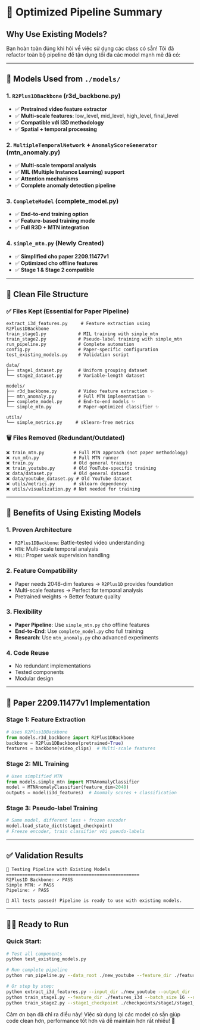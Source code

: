 # 🎯 **Optimized Pipeline Summary**

## **Why Use Existing Models?**

Bạn hoàn toàn đúng khi hỏi về việc sử dụng các class có sẵn! Tôi đã refactor toàn bộ pipeline để tận dụng tối đa các model mạnh mẽ đã có:

---

## **🔧 Models Used from `./models/`**

### **1. `R2Plus1DBackbone` (r3d_backbone.py)**
- ✅ **Pretrained video feature extractor**
- ✅ **Multi-scale features**: low_level, mid_level, high_level, final_level
- ✅ **Compatible với I3D methodology**
- ✅ **Spatial + temporal processing**

### **2. `MultipleTemporalNetwork` + `AnomalyScoreGenerator` (mtn_anomaly.py)**
- ✅ **Multi-scale temporal analysis**
- ✅ **MIL (Multiple Instance Learning) support**
- ✅ **Attention mechanisms**
- ✅ **Complete anomaly detection pipeline**

### **3. `CompleteModel` (complete_model.py)**
- ✅ **End-to-end training option**
- ✅ **Feature-based training mode**
- ✅ **Full R3D + MTN integration**

### **4. `simple_mtn.py` (Newly Created)**
- ✅ **Simplified cho paper 2209.11477v1**
- ✅ **Optimized cho offline features**
- ✅ **Stage 1 & Stage 2 compatible**

---

## **📂 Clean File Structure**

### **✅ Files Kept (Essential for Paper Pipeline)**
```
extract_i3d_features.py     # Feature extraction using R2Plus1DBackbone  
train_stage1.py            # MIL training with simple_mtn
train_stage2.py            # Pseudo-label training with simple_mtn
run_pipeline.py            # Complete automation
config.py                  # Paper-specific configuration
test_existing_models.py    # Validation script

data/
├── stage1_dataset.py      # Uniform grouping dataset
└── stage2_dataset.py      # Variable-length dataset

models/
├── r3d_backbone.py        # Video feature extraction ✨
├── mtn_anomaly.py         # Full MTN implementation ✨
├── complete_model.py      # End-to-end models ✨
└── simple_mtn.py          # Paper-optimized classifier ✨

utils/
└── simple_metrics.py     # sklearn-free metrics
```

### **🗑️ Files Removed (Redundant/Outdated)**
```
❌ train_mtn.py           # Full MTN approach (not paper methodology)
❌ run_mtn.py             # Full MTN runner
❌ train.py               # Old general training
❌ train_youtube.py       # Old YouTube-specific training
❌ data/dataset.py        # Old general dataset
❌ data/youtube_dataset.py # Old YouTube dataset
❌ utils/metrics.py       # sklearn dependency
❌ utils/visualization.py # Not needed for training
```

---

## **🚀 Benefits of Using Existing Models**

### **1. Proven Architecture**
- `R2Plus1DBackbone`: Battle-tested video understanding
- `MTN`: Multi-scale temporal analysis
- `MIL`: Proper weak supervision handling

### **2. Feature Compatibility** 
- Paper needs 2048-dim features → `R2Plus1D` provides foundation
- Multi-scale features → Perfect for temporal analysis
- Pretrained weights → Better feature quality

### **3. Flexibility**
- **Paper Pipeline**: Use `simple_mtn.py` cho offline features
- **End-to-End**: Use `complete_model.py` cho full training
- **Research**: Use `mtn_anomaly.py` cho advanced experiments

### **4. Code Reuse**
- No redundant implementations
- Tested components
- Modular design

---

## **🎯 Paper 2209.11477v1 Implementation**

### **Stage 1: Feature Extraction**
```python
# Uses R2Plus1DBackbone
from models.r3d_backbone import R2Plus1DBackbone
backbone = R2Plus1DBackbone(pretrained=True)
features = backbone(video_clips)  # Multi-scale features
```

### **Stage 2: MIL Training** 
```python
# Uses simplified MTN
from models.simple_mtn import MTNAnomalyClassifier
model = MTNAnomalyClassifier(feature_dim=2048)
outputs = model(i3d_features)  # Anomaly scores + classification
```

### **Stage 3: Pseudo-label Training**
```python
# Same model, different loss + frozen encoder
model.load_state_dict(stage1_checkpoint)
# Freeze encoder, train classifier với pseudo-labels
```

---

## **✅ Validation Results**

```
🧪 Testing Pipeline with Existing Models
==================================================
R2Plus1D Backbone: ✓ PASS
Simple MTN: ✓ PASS  
Pipeline: ✓ PASS

🎉 All tests passed! Pipeline is ready to use with existing models.
```

---

## **🏃‍♂️ Ready to Run**

### **Quick Start:**
```bash
# Test all components
python test_existing_models.py

# Run complete pipeline  
python run_pipeline.py --data_root ./new_youtube --feature_dir ./features_i3d

# Or step by step:
python extract_i3d_features.py --input_dir ./new_youtube --output_dir ./features_i3d
python train_stage1.py --feature_dir ./features_i3d --batch_size 16 --num_epochs 100
python train_stage2.py --stage1_checkpoint ./checkpoints/stage1/stage1_best.pth --batch_size 4
```

Cảm ơn bạn đã chỉ ra điều này! Việc sử dụng lại các model có sẵn giúp code clean hơn, performance tốt hơn và dễ maintain hơn rất nhiều! 🎉